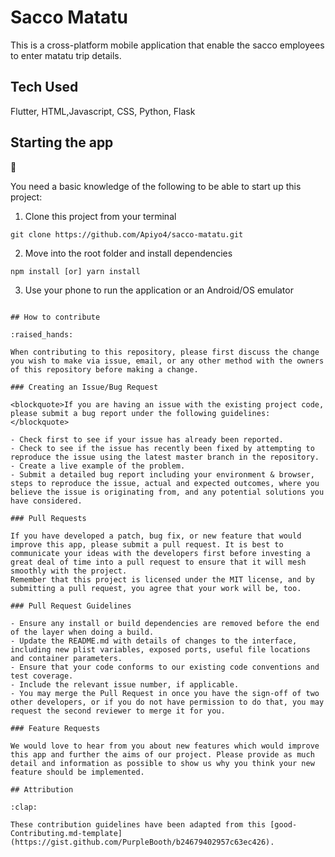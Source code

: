 # Sacco Matatu

This is a cross-platform mobile application that enable the sacco employees to enter matatu trip details. 

## Tech Used
Flutter, HTML,Javascript, CSS, Python, Flask

## Starting the app

:dash:

You need a basic knowledge of the following to be able to start up this project:

1. Clone this project from your terminal

```
git clone https://github.com/Apiyo4/sacco-matatu.git
```

2. Move into the root folder and install dependencies

```
npm install [or] yarn install
```

3. Use your phone to run the application or an Android/OS emulator

```

## How to contribute

:raised_hands:

When contributing to this repository, please first discuss the change you wish to make via issue, email, or any other method with the owners of this repository before making a change.

### Creating an Issue/Bug Request

<blockquote>If you are having an issue with the existing project code, please submit a bug report under the following guidelines:</blockquote>

- Check first to see if your issue has already been reported.
- Check to see if the issue has recently been fixed by attempting to reproduce the issue using the latest master branch in the repository.
- Create a live example of the problem.
- Submit a detailed bug report including your environment & browser, steps to reproduce the issue, actual and expected outcomes, where you believe the issue is originating from, and any potential solutions you have considered.

### Pull Requests

If you have developed a patch, bug fix, or new feature that would improve this app, please submit a pull request. It is best to communicate your ideas with the developers first before investing a great deal of time into a pull request to ensure that it will mesh smoothly with the project.
Remember that this project is licensed under the MIT license, and by submitting a pull request, you agree that your work will be, too.

### Pull Request Guidelines

- Ensure any install or build dependencies are removed before the end of the layer when doing a build.
- Update the README.md with details of changes to the interface, including new plist variables, exposed ports, useful file locations and container parameters.
- Ensure that your code conforms to our existing code conventions and test coverage.
- Include the relevant issue number, if applicable.
- You may merge the Pull Request in once you have the sign-off of two other developers, or if you do not have permission to do that, you may request the second reviewer to merge it for you.

### Feature Requests

We would love to hear from you about new features which would improve this app and further the aims of our project. Please provide as much detail and information as possible to show us why you think your new feature should be implemented.

## Attribution

:clap:

These contribution guidelines have been adapted from this [good-Contributing.md-template](https://gist.github.com/PurpleBooth/b24679402957c63ec426).
